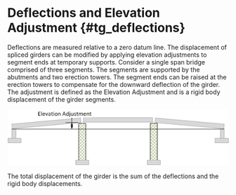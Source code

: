 Deflections and Elevation Adjustment {#tg_deflections}
======================================
Deflections are measured relative to a zero datum line. The displacement of spliced girders can be modified by applying elevation adjustments to segment ends at temporary supports. Consider a single span bridge comprised of three segments. The segments are supported by the abutments and two erection towers. The segment ends can be raised at the erection towers to compensate for the downward deflection of the girder. The adjustment is defined as the Elevation Adjustment and is a rigid body displacement of the girder segments.

![](ElevationAdjustment.png)

The total displacement of the girder is the sum of the deflections and the rigid body displacements.